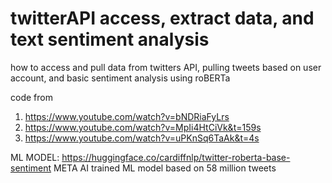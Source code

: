 # twitterAPI access, extract data, and text sentiment analysis
how to access and pull data from twitters API, pulling tweets based on user account, and basic sentiment analysis using roBERTa

code from 
1. https://www.youtube.com/watch?v=bNDRiaFyLrs
2. https://www.youtube.com/watch?v=MpIi4HtCiVk&t=159s
3. https://www.youtube.com/watch?v=uPKnSq6TaAk&t=4s

ML MODEL:
https://huggingface.co/cardiffnlp/twitter-roberta-base-sentiment
META AI trained ML model based on 58 million tweets
